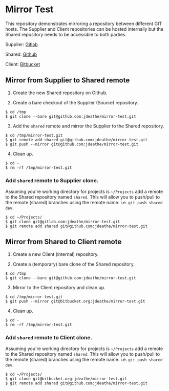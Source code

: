 # Mirror Test

This repository demonstrates mirroring a repository between different GIT hosts. The Supplier and Client repositories can be hosted internally but the Shared repository needs to be accessible to both parties.

Supplier: [Gitlab](https://gitlab.com/jdeathe/mirror-test)

Shared: [Github](https://github.com/jdeathe/mirror-test)

Client: [Bitbucket](https://bitbucket.org/jdeathe/mirror-test)

## Mirror from Supplier to Shared remote

1. Create the new Shared repository on Github.

2. Create a bare checkout of the Supplier (Source) repository. 

  ```
  $ cd /tmp
  $ git clone --bare git@github.com:jdeathe/mirror-test.git
  ```

3. Add the `shared` remote and mirror the Supplier to the Shared repository.

  ```
  $ cd /tmp/mirror-test.git
  $ git remote add shared git@github.com:jdeathe/mirror-test.git
  $ git push --mirror git@github.com:jdeathe/mirror-test.git
  ```

4. Clean up.

  ```
  $ cd -
  $ rm -rf /tmp/mirror-test.git
  ```

### Add `shared` remote to Supplier clone.

Assuming you're working directory for projects is `~/Projects` add a remote to the Shared repository named `shared`. This will allow you to push/pull to the remote (shared) branches using the remote name. i.e. `git push shared dev`.

```
$ cd ~/Projects/
$ git clone git@gitlab.com:jdeathe/mirror-test.git
$ git remote add shared git@github.com:jdeathe/mirror-test.git
```

## Mirror from Shared to Client remote

1. Create a new Client (internal) repository.

2. Create a (temporary) bare clone of the Shared repository.

  ```
  $ cd /tmp
  $ git clone --bare git@github.com:jdeathe/mirror-test.git
  ```

3. Mirror to the Client repository and clean up.

  ```
  $ cd /tmp/mirror-test.git
  $ git push --mirror git@bitbucket.org:jdeathe/mirror-test.git
  ```

4. Clean up.

  ```
  $ cd -
  $ rm -rf /tmp/mirror-test.git
  ```

### Add `shared` remote to Client clone.

Assuming you're working directory for projects is `~/Projects` add a remote to the Shared repository named `shared`. This will allow you to push/pull to the remote (shared) branches using the remote name. i.e. `git push shared dev`.

```
$ cd ~/Projects/
$ git clone git@bitbucket.org:jdeathe/mirror-test.git
$ git remote add shared git@github.com:jdeathe/mirror-test.git
```


